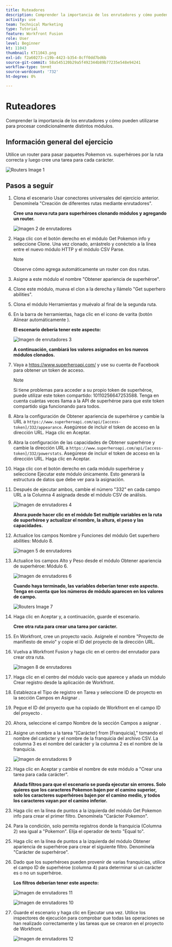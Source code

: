 ```yaml
---
title: Ruteadores
description: Comprender la importancia de los enrutadores y cómo pueden utilizarse para procesar condicionalmente distintos módulos.
activity: use
team: Technical Marketing
type: Tutorial
feature: Workfront Fusion
role: User
level: Beginner
kt: 11043
thumbnail: KT11043.png
exl-id: f2a60273-c19b-4423-b354-8cff0dd7bd6b
source-git-commit: 58a545120b29a5f492344b89b77235e548e94241
workflow-type: tm+mt
source-wordcount: '732'
ht-degree: 0%

---
```


# Ruteadores

Comprender la importancia de los enrutadores y cómo pueden utilizarse para procesar condicionalmente distintos módulos.

## Información general del ejercicio

Utilice un router para pasar paquetes Pokemon vs. superhéroes por la ruta correcta y luego cree una tarea para cada carácter.

![Routers Image 1](../12-exercises/assets/routers-walkthrough-1.png)

## Pasos a seguir

1. Clona el escenario Usar conectores universales del ejercicio anterior. Denomínela &quot;Creación de diferentes rutas mediante enrutadores&quot;.

   **Cree una nueva ruta para superhéroes clonando módulos y agregando un router.**

   ![Imagen 2 de enrutadores](../12-exercises/assets/routers-walkthrough-2.png)

1. Haga clic con el botón derecho en el módulo Get Pokemon info y seleccione Clone. Una vez clonado, arrástrelo y conéctelo a la línea entre el nuevo módulo HTTP y el módulo CSV Parse.

   >[!NOTE]
   >
   > Observe cómo agrega automáticamente un router con dos rutas.

1. Asigne a este módulo el nombre &quot;Obtener apariencia de superhéroe&quot;.
1. Clone este módulo, mueva el clon a la derecha y llámelo &quot;Get superhero abilities&quot;.
1. Clona el módulo Herramientas y muévalo al final de la segunda ruta.
1. En la barra de herramientas, haga clic en el icono de varita (botón Alinear automáticamente ).

   **El escenario debería tener este aspecto:**

   ![Imagen de enrutadores 3](../12-exercises/assets/routers-walkthrough-3.png)

   **A continuación, cambiará los valores asignados en los nuevos módulos clonados.**

1. Vaya a <https://www.superheroapi.com/> y use su cuenta de Facebook para obtener un token de acceso.

   >[!NOTE]
   >
   >Si tiene problemas para acceder a su propio token de superhéroe, puede utilizar este token compartido: 10110256647253588. Tenga en cuenta cuántas veces llama a la API de superhéroe para que este token compartido siga funcionando para todos.

1. Abra la configuración de Obtener apariencia de superhéroe y cambie la URL a `https://www.superheroapi.com/api/[access- token]/332/appearance`. Asegúrese de incluir el token de acceso en la dirección URL. Haga clic en Aceptar.
1. Abra la configuración de las capacidades de Obtener superhéroe y cambie la dirección URL a `https://www.superheroapi.com/api/[access- token]/332/powerstats`. Asegúrese de incluir el token de acceso en la dirección URL. Haga clic en Aceptar.
1. Haga clic con el botón derecho en cada módulo superhéroe y seleccione Ejecutar este módulo únicamente. Esto generará la estructura de datos que debe ver para la asignación.
1. Después de ejecutar ambos, cambie el número &quot;332&quot; en cada campo URL a la Columna 4 asignada desde el módulo CSV de análisis.

   ![Imagen de enrutadores 4](../12-exercises/assets/routers-walkthrough-4.png)

   **Ahora puede hacer clic en el módulo Set multiple variables en la ruta de superhéroe y actualizar el nombre, la altura, el peso y las capacidades.**

1. Actualice los campos Nombre y Funciones del módulo Get superhero abilities: Módulo 8.

   ![Imagen 5 de enrutadores](../12-exercises/assets/routers-walkthrough-5.png)

1. Actualice los campos Alto y Peso desde el módulo Obtener apariencia de superhéroe: Módulo 6.

   ![Imagen de enrutadores 6](../12-exercises/assets/routers-walkthrough-6.png)

   **Cuando haya terminado, las variables deberían tener este aspecto. Tenga en cuenta que los números de módulo aparecen en los valores de campo.**

   ![Routers Image 7](../12-exercises/assets/routers-walkthrough-7.png)

1. Haga clic en Aceptar y, a continuación, guarde el escenario.

   **Cree otra ruta para crear una tarea por carácter.**

1. En Workfront, cree un proyecto vacío. Asígnele el nombre &quot;Proyecto de manifiesto de envío&quot; y copie el ID del proyecto de la dirección URL.
1. Vuelva a Workfront Fusion y haga clic en el centro del enrutador para crear otra ruta.

   ![Imagen 8 de enrutadores](../12-exercises/assets/routers-walkthrough-8.png)

1. Haga clic en el centro del módulo vacío que aparece y añada un módulo Crear registro desde la aplicación de Workfront.
1. Establezca el Tipo de registro en Tarea y seleccione ID de proyecto en la sección Campos en Asignar .
1. Pegue el ID del proyecto que ha copiado de Workfront en el campo ID del proyecto .
1. Ahora, seleccione el campo Nombre de la sección Campos a asignar .
1. Asigne un nombre a la tarea &quot;[Carácter] from [Franquicia],&quot; tomando el nombre del carácter y el nombre de la franquicia del archivo CSV. La columna 3 es el nombre del carácter y la columna 2 es el nombre de la franquicia.

   ![Imagen de enrutadores 9](../12-exercises/assets/routers-walkthrough-9.png)

1. Haga clic en Aceptar y cambie el nombre de este módulo a &quot;Crear una tarea para cada carácter&quot;.

   **Añada filtros para que el escenario se pueda ejecutar sin errores. Solo quieres que los caracteres Pokemon bajen por el camino superior, solo los caracteres superhéroes bajen por el camino medio, y todos los caracteres vayan por el camino inferior.**

1. Haga clic en la línea de puntos a la izquierda del módulo Get Pokemon info para crear el primer filtro. Denomínela &quot;Carácter Pokemon&quot;.
1. Para la condición, solo permita registros donde la franquicia (Columna 2) sea igual a &quot;Pokemon&quot;. Elija el operador de texto &quot;Equal to&quot;.
1. Haga clic en la línea de puntos a la izquierda del módulo Obtener apariencia de superhéroe para crear el siguiente filtro. Denomínela &quot;Carácter de superhéroe&quot;.
1. Dado que los superhéroes pueden provenir de varias franquicias, utilice el campo ID de superhéroe (columna 4) para determinar si un carácter es o no un superhéroe.

   **Los filtros deberían tener este aspecto:**

   ![Imagen de enrutadores 11](../12-exercises/assets/routers-walkthrough-11.png)

   ![Imagen de enrutadores 10](../12-exercises/assets/routers-walkthrough-10.png)

1. Guarde el escenario y haga clic en Ejecutar una vez. Utilice los inspectores de ejecución para comprobar que todas las operaciones se han realizado correctamente y las tareas que se crearon en el proyecto de Workfront.

   ![Imagen de enrutadores 12](../12-exercises/assets/routers-walkthrough-12.png)
